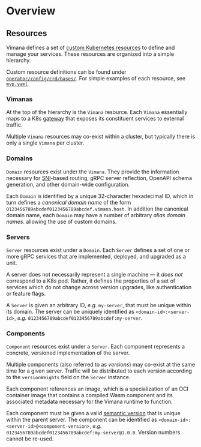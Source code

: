 # Overview

## Resources

Vimana defines a set of [custom Kubernetes resources]
to define and manage your services.
These resources are organized into a simple hierarchy.

Custom resource definitions can be found under [`operator/config/crd/bases/`].
For simple examples of each resource, see [`mvp.yaml`]

[custom Kubernetes resources]: https://kubernetes.io/docs/concepts/extend-kubernetes/api-extension/custom-resources/
[`operator/config/crd/bases/`]: /operator/config/crd/bases/
[`mvp.yaml`]: /e2e/mvp.yaml

### Vimanas

At the top of the hierarchy is the `Vimana` resource.
Each `Vimana` essentially maps to a K8s [gateway]
that exposes its constituent services to external traffic.

Multiple `Vimana` resources may co-exist within a cluster,
but typically there is only a single `Vimana` per cluster.

[gateway]: https://kubernetes.io/docs/concepts/services-networking/gateway/

### Domains

`Domain` resources exist under the `Vimana`.
They provide the information necessary for [SNI]-based routing,
gRPC server reflection, OpenAPI schema generation,
and other domain-wide configuration.

Each `Domain` is identified by a unique 32-character hexadecimal ID,
which in turn defines a *canonical domain name* of the form
`0123456789abcdef0123456789abcdef.vimana.host`.
In addition the canonical domain name,
each `Domain` may have a number of arbitrary *alias domain names*.
allowing the use of custom domains.

[SNI]: https://en.wikipedia.org/wiki/Server_Name_Indication

### Servers

`Server` resources exist under a `Domain`.
Each `Server` defines a set of one or more gRPC services
that are implemented, deployed, and upgraded as a unit.

A server does not necessarily represent a single machine &mdash;
it *does not* correspond to a K8s pod.
Rather, it defines the properties of a set of services
which do not change across version upgrades,
like authentication or feature flags.

A `Server` is given an arbitrary ID, *e.g.* `my-server`,
that must be unique within its domain.
The server can be uniquely identified as `<domain-id>:<server-id>`,
*e.g.* `0123456789abcdef0123456789abcdef:my-server`.

### Components

`Component` resources exist under a `Server`.
Each component represents a concrete,
versioned implementation of the server.

Multiple components (also referred to as *versions*)
may co-exist at the same time for a given server.
Traffic will be distributed to each version
according to the `versionWeights` field on the `Server` instance.

Each component references an image,
which is a specialization of an OCI container image
that contains a compiled Wasm component
and its associated metadata necessary for the Vimana runtime to function.

Each component must be given a valid [semantic version]
that is unique within the parent server.
The component can be identified as `<domain-id>:<server-id>@<component-version>`,
*e.g.* `0123456789abcdef0123456789abcdef:my-server@1.0.0`.
Version numbers cannot be re-used.

[semantic version]: https://semver.org/
